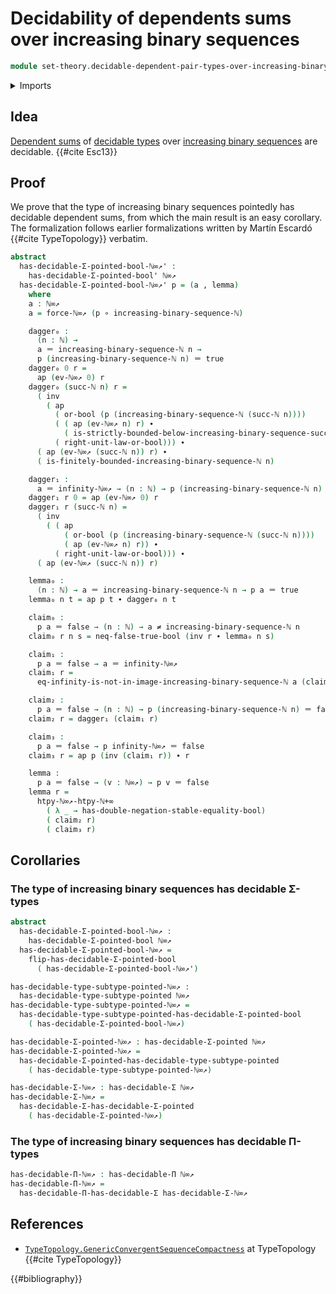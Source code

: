 # Decidability of dependents sums over increasing binary sequences

```agda
module set-theory.decidable-dependent-pair-types-over-increasing-binary-sequences where
```

<details><summary>Imports</summary>

```agda
open import elementary-number-theory.decidable-total-order-natural-numbers
open import elementary-number-theory.inequality-natural-numbers
open import elementary-number-theory.natural-numbers

open import foundation.action-on-identifications-functions
open import foundation.booleans
open import foundation.constant-maps
open import foundation.coproduct-types
open import foundation.decidable-type-families
open import foundation.dependent-pair-types
open import foundation.double-negation
open import foundation.double-negation-stable-equality
open import foundation.embeddings
open import foundation.empty-types
open import foundation.equivalences
open import foundation.function-extensionality
open import foundation.function-types
open import foundation.functoriality-coproduct-types
open import foundation.homotopies
open import foundation.inequality-booleans
open import foundation.injective-maps
open import foundation.logical-operations-booleans
open import foundation.maybe
open import foundation.negated-equality
open import foundation.negation
open import foundation.propositions
open import foundation.retractions
open import foundation.retracts-of-types
open import foundation.sections
open import foundation.sets
open import foundation.subtypes
open import foundation.tight-apartness-relations
open import foundation.transport-along-identifications
open import foundation.types-with-decidable-dependent-pair-types
open import foundation.types-with-decidable-dependent-product-types
open import foundation.unit-type
open import foundation.universe-levels

open import foundation-core.identity-types

open import order-theory.order-preserving-maps-posets

open import set-theory.cantor-space
open import set-theory.inclusion-natural-numbers-increasing-binary-sequences
open import set-theory.increasing-binary-sequences
open import set-theory.strict-lower-bounds-increasing-binary-sequences
```

</details>

## Idea

[Dependent sums](foundation.dependent-pair-types.md) of
[decidable types](foundation.decidable-types.md) over
[increasing binary sequences](set-theory.increasing-binary-sequences.md) are
decidable. {{#cite Esc13}}

## Proof

We prove that the type of increasing binary sequences pointedly has decidable
dependent sums, from which the main result is an easy corollary. The
formalization follows earlier formalizations written by Martín Escardó
{{#cite TypeTopology}} verbatim.

```agda
abstract
  has-decidable-Σ-pointed-bool-ℕ∞↗' :
    has-decidable-Σ-pointed-bool' ℕ∞↗
  has-decidable-Σ-pointed-bool-ℕ∞↗' p = (a , lemma)
    where
    a : ℕ∞↗
    a = force-ℕ∞↗ (p ∘ increasing-binary-sequence-ℕ)

    dagger₀ :
      (n : ℕ) →
      a ＝ increasing-binary-sequence-ℕ n →
      p (increasing-binary-sequence-ℕ n) ＝ true
    dagger₀ 0 r =
      ap (ev-ℕ∞↗ 0) r
    dagger₀ (succ-ℕ n) r =
      ( inv
        ( ap
          ( or-bool (p (increasing-binary-sequence-ℕ (succ-ℕ n))))
          ( ( ap (ev-ℕ∞↗ n) r) ∙
            ( is-strictly-bounded-below-increasing-binary-sequence-succ-ℕ n)) ∙
          ( right-unit-law-or-bool))) ∙
      ( ap (ev-ℕ∞↗ (succ-ℕ n)) r) ∙
      ( is-finitely-bounded-increasing-binary-sequence-ℕ n)

    dagger₁ :
      a ＝ infinity-ℕ∞↗ → (n : ℕ) → p (increasing-binary-sequence-ℕ n) ＝ false
    dagger₁ r 0 = ap (ev-ℕ∞↗ 0) r
    dagger₁ r (succ-ℕ n) =
      ( inv
        ( ( ap
            ( or-bool (p (increasing-binary-sequence-ℕ (succ-ℕ n))))
            ( ap (ev-ℕ∞↗ n) r)) ∙
          ( right-unit-law-or-bool))) ∙
      ( ap (ev-ℕ∞↗ (succ-ℕ n)) r)

    lemma₀ :
      (n : ℕ) → a ＝ increasing-binary-sequence-ℕ n → p a ＝ true
    lemma₀ n t = ap p t ∙ dagger₀ n t

    claim₀ :
      p a ＝ false → (n : ℕ) → a ≠ increasing-binary-sequence-ℕ n
    claim₀ r n s = neq-false-true-bool (inv r ∙ lemma₀ n s)

    claim₁ :
      p a ＝ false → a ＝ infinity-ℕ∞↗
    claim₁ r =
      eq-infinity-is-not-in-image-increasing-binary-sequence-ℕ a (claim₀ r)

    claim₂ :
      p a ＝ false → (n : ℕ) → p (increasing-binary-sequence-ℕ n) ＝ false
    claim₂ r = dagger₁ (claim₁ r)

    claim₃ :
      p a ＝ false → p infinity-ℕ∞↗ ＝ false
    claim₃ r = ap p (inv (claim₁ r)) ∙ r

    lemma :
      p a ＝ false → (v : ℕ∞↗) → p v ＝ false
    lemma r =
      htpy-ℕ∞↗-htpy-ℕ+∞
        ( λ _ → has-double-negation-stable-equality-bool)
        ( claim₂ r)
        ( claim₃ r)
```

## Corollaries

### The type of increasing binary sequences has decidable Σ-types

```agda
abstract
  has-decidable-Σ-pointed-bool-ℕ∞↗ :
    has-decidable-Σ-pointed-bool ℕ∞↗
  has-decidable-Σ-pointed-bool-ℕ∞↗ =
    flip-has-decidable-Σ-pointed-bool
      ( has-decidable-Σ-pointed-bool-ℕ∞↗')

has-decidable-type-subtype-pointed-ℕ∞↗ :
  has-decidable-type-subtype-pointed ℕ∞↗
has-decidable-type-subtype-pointed-ℕ∞↗ =
  has-decidable-type-subtype-pointed-has-decidable-Σ-pointed-bool
    ( has-decidable-Σ-pointed-bool-ℕ∞↗)

has-decidable-Σ-pointed-ℕ∞↗ : has-decidable-Σ-pointed ℕ∞↗
has-decidable-Σ-pointed-ℕ∞↗ =
  has-decidable-Σ-pointed-has-decidable-type-subtype-pointed
    ( has-decidable-type-subtype-pointed-ℕ∞↗)

has-decidable-Σ-ℕ∞↗ : has-decidable-Σ ℕ∞↗
has-decidable-Σ-ℕ∞↗ =
  has-decidable-Σ-has-decidable-Σ-pointed
    ( has-decidable-Σ-pointed-ℕ∞↗)
```

### The type of increasing binary sequences has decidable Π-types

```agda
has-decidable-Π-ℕ∞↗ : has-decidable-Π ℕ∞↗
has-decidable-Π-ℕ∞↗ =
  has-decidable-Π-has-decidable-Σ has-decidable-Σ-ℕ∞↗
```

## References

- [`TypeTopology.GenericConvergentSequenceCompactness`](https://martinescardo.github.io/TypeTopology/TypeTopology.GenericConvergentSequenceCompactness.html)
  at TypeTopology {{#cite TypeTopology}}

{{#bibliography}}
